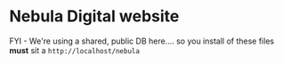 Nebula Digital website
======

FYI - We're using a shared, public DB here.... so you install of these files **must** sit a `http://localhost/nebula`
